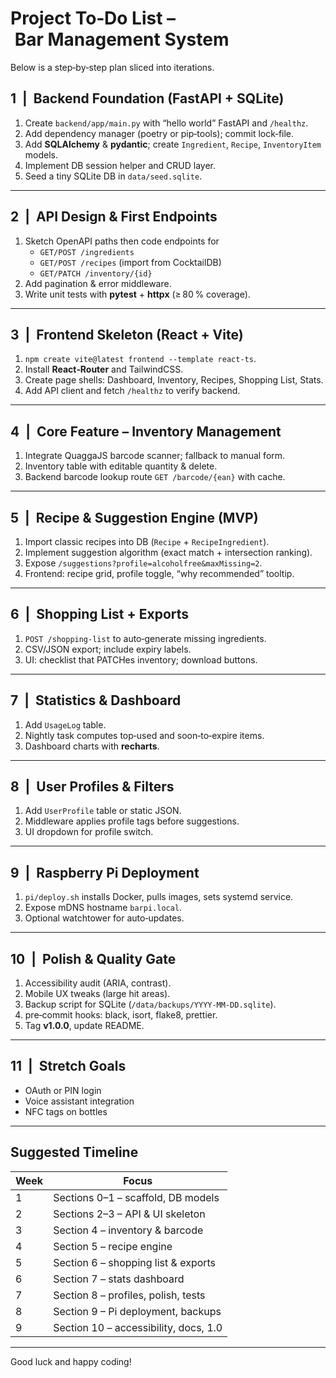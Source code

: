# Project To‑Do List – Bar Management System

Below is a step‑by‑step plan sliced into iterations.  


## 1  |  Backend Foundation (FastAPI + SQLite)
1. Create `backend/app/main.py` with “hello world” FastAPI and `/healthz`.  
2. Add dependency manager (poetry or pip‑tools); commit lock‑file.  
3. Add **SQLAlchemy** & **pydantic**; create `Ingredient`, `Recipe`, `InventoryItem` models.  
4. Implement DB session helper and CRUD layer.  
5. Seed a tiny SQLite DB in `data/seed.sqlite`.  


---

## 2  |  API Design & First Endpoints
1. Sketch OpenAPI paths then code endpoints for  
   - `GET/POST /ingredients`  
   - `GET/POST /recipes` (import from CocktailDB)  
   - `GET/PATCH /inventory/{id}`  
2. Add pagination & error middleware.  
3. Write unit tests with **pytest** + **httpx** (≥ 80 % coverage).

---

## 3  |  Frontend Skeleton (React + Vite)
1. `npm create vite@latest frontend --template react-ts`.  
2. Install **React‑Router** and TailwindCSS.  
3. Create page shells: Dashboard, Inventory, Recipes, Shopping List, Stats.  
4. Add API client and fetch `/healthz` to verify backend.

---

## 4  |  Core Feature – Inventory Management
1. Integrate QuaggaJS barcode scanner; fallback to manual form.  
2. Inventory table with editable quantity & delete.  
3. Backend barcode lookup route `GET /barcode/{ean}` with cache.  

---

## 5  |  Recipe & Suggestion Engine (MVP)
1. Import classic recipes into DB (`Recipe` + `RecipeIngredient`).  
2. Implement suggestion algorithm (exact match + intersection ranking).  
3. Expose `/suggestions?profile=alcoholfree&maxMissing=2`.  
4. Frontend: recipe grid, profile toggle, “why recommended” tooltip.

---

## 6  |  Shopping List + Exports
1. `POST /shopping-list` to auto‑generate missing ingredients.  
2. CSV/JSON export; include expiry labels.  
3. UI: checklist that PATCHes inventory; download buttons.

---

## 7  |  Statistics & Dashboard
1. Add `UsageLog` table.  
2. Nightly task computes top‑used and soon‑to‑expire items.  
3. Dashboard charts with **recharts**.

---

## 8  |  User Profiles & Filters
1. Add `UserProfile` table or static JSON.  
2. Middleware applies profile tags before suggestions.  
3. UI dropdown for profile switch.

---

## 9  |  Raspberry Pi Deployment
1. `pi/deploy.sh` installs Docker, pulls images, sets systemd service.  
2. Expose mDNS hostname `barpi.local`.  
3. Optional watchtower for auto‑updates.

---

## 10  |  Polish & Quality Gate
1. Accessibility audit (ARIA, contrast).  
2. Mobile UX tweaks (large hit areas).  
3. Backup script for SQLite (`/data/backups/YYYY-MM-DD.sqlite`).  
4. pre‑commit hooks: black, isort, flake8, prettier.  
5. Tag **v1.0.0**, update README.

---

## 11  |  Stretch Goals
- OAuth or PIN login  
- Voice assistant integration  
- NFC tags on bottles  

---

## Suggested Timeline

| Week | Focus                                  |
|------|----------------------------------------|
| 1    | Sections 0–1 – scaffold, DB models     |
| 2    | Sections 2–3 – API & UI skeleton       |
| 3    | Section 4 – inventory & barcode        |
| 4    | Section 5 – recipe engine              |
| 5    | Section 6 – shopping list & exports    |
| 6    | Section 7 – stats dashboard            |
| 7    | Section 8 – profiles, polish, tests    |
| 8    | Section 9 – Pi deployment, backups     |
| 9    | Section 10 – accessibility, docs, 1.0 |

---

Good luck and happy coding!  
